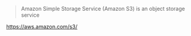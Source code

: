 > Amazon Simple Storage Service (Amazon S3) is an object storage service

https://aws.amazon.com/s3/